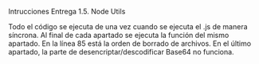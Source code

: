 Intrucciones Entrega 1.5. Node Utils

Todo el código se ejecuta de una vez cuando se ejecuta el .js de manera síncrona. Al final de cada apartado se ejecuta la función del mismo apartado. 
En la línea 85 está la orden de borrado de archivos. 
En el último apartado, la parte de desencriptar/descodificar Base64 no funciona. 